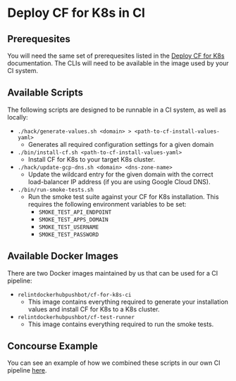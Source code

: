# Deploy CF for K8s in CI

## Prerequesites

You will need the same set of prerequesites listed in the [Deploy CF for K8s](docs/deploy.md#prerequesites) documentation. The CLIs will need to be available in the image used by your CI system.

## Available Scripts

The following scripts are designed to be runnable in a CI system, as well as locally:

- `./hack/generate-values.sh <domain> > <path-to-cf-install-values-yaml>`
  - Generates all required configuration settings for a given domain
- `./bin/install-cf.sh <path-to-cf-install-values-yaml>`
  - Install CF for K8s to your target K8s cluster.
- `./hack/update-gcp-dns.sh <domain> <dns-zone-name>`
  - Update the wildcard entry for the given domain with the correct load-balancer IP address (if you are using Google Cloud DNS).
- `./bin/run-smoke-tests.sh`
  - Run the smoke test suite against your CF for K8s installation. This requires the following environment variables to be set:
    - `SMOKE_TEST_API_ENDPOINT`
    - `SMOKE_TEST_APPS_DOMAIN`
    - `SMOKE_TEST_USERNAME`
    - `SMOKE_TEST_PASSWORD`
    
## Available Docker Images

There are two Docker images maintained by us that can be used for a CI pipeline:

- `relintdockerhubpushbot/cf-for-k8s-ci`
  - This image contains everything required to generate your installation values and install CF for K8s to a K8s cluster.
- `relintdockerhubpushbot/cf-test-runner`
  - This image contains everything required to run the smoke tests.

## Concourse Example

You can see an example of how we combined these scripts in our own CI pipeline [here](ci/pipelines/cf-for-k8s.yml).
